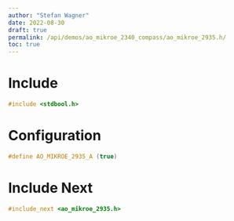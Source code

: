 ```yaml
---
author: "Stefan Wagner"
date: 2022-08-30
draft: true
permalink: /api/demos/ao_mikroe_2340_compass/ao_mikroe_2935.h/
toc: true
---
```


# Include

```c
#include <stdbool.h>
```

# Configuration

```c
#define AO_MIKROE_2935_A (true)
```

# Include Next

```c
#include_next <ao_mikroe_2935.h>
```
